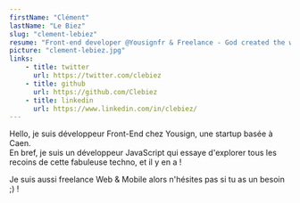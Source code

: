 ```yaml
---
firstName: "Clément"
lastName: "Le Biez"
slug: "clement-lebiez"
resume: "Front-end developer @Yousignfr & Freelance - God created the world in #JavaScript"
picture: "clement-lebiez.jpg"
links:
    - title: twitter
      url: https://twitter.com/clebiez
    - title: github
      url: https://github.com/Clebiez
    - title: linkedin
      url: https://www.linkedin.com/in/clebiez/
---
```


Hello, je suis développeur Front-End chez Yousign, une startup basée à Caen.  
En bref, je suis un développeur JavaScript qui essaye d'explorer tous les recoins de cette fabuleuse techno, et il y en a !

Je suis aussi freelance Web & Mobile alors n'hésites pas si tu as un besoin ;) !
